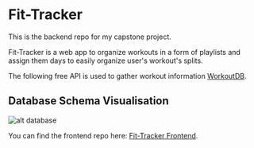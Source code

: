 # Fit-Tracker

This is the backend repo for my capstone project.

Fit-Tracker is a web app to organize workouts in a form of playlists and assign them days to easily organize user's workout's splits.

The following free API is used to gather workout information [WorkoutDB](https://rapidapi.com/justin-WFnsXH_t6/api/exercisedb/).

## Database Schema Visualisation 
![alt database](https://gcdnb.pbrd.co/images/evd02ynPpu8Q.png?o=1)

You can find the frontend repo here: [Fit-Tracker Frontend](https://github.com/joji09/Fit-Tracker-Frontend).